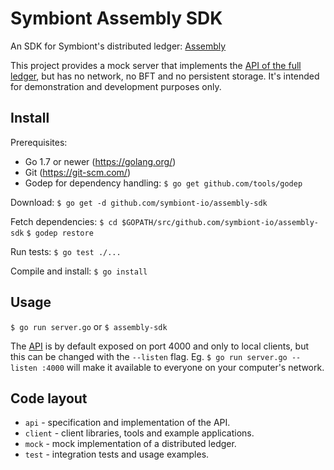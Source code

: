 # Symbiont Assembly SDK

An SDK for Symbiont's distributed ledger: [Assembly](https://symbiont.io/technology/assembly)

This project provides a mock server that implements the [API of the full ledger](https://github.com/symbiont-io/assembly-sdk/tree/master/api/rest), but has no network, no BFT and no persistent storage. It's intended for demonstration and development purposes only.


Install
-------
Prerequisites:
* Go 1.7 or newer (https://golang.org/)
* Git (https://git-scm.com/)
* Godep for dependency handling: `$ go get github.com/tools/godep`

Download:
`$ go get -d github.com/symbiont-io/assembly-sdk`

Fetch dependencies:
`$ cd $GOPATH/src/github.com/symbiont-io/assembly-sdk`
`$ godep restore`

Run tests:
`$ go test ./...`

Compile and install:
`$ go install`


Usage
-----
`$ go run server.go` or `$ assembly-sdk`

The [API](https://github.com/symbiont-io/assembly-sdk/tree/master/api/rest) is by default exposed on port 4000 and only to local clients, but this can be changed with the `--listen` flag. Eg. `$ go run server.go --listen :4000` will make it available to everyone on your computer's network.

Code layout
-----------

* `api` - specification and implementation of the API.
* `client` - client libraries, tools and example applications.
* `mock` - mock implementation of a distributed ledger.
* `test` - integration tests and usage examples.
